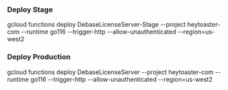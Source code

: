 ### Deploy Stage

gcloud functions deploy DebaseLicenseServer-Stage --project heytoaster-com --runtime go116 --trigger-http --allow-unauthenticated --region=us-west2

### Deploy Production

gcloud functions deploy DebaseLicenseServer --project heytoaster-com --runtime go116 --trigger-http --allow-unauthenticated --region=us-west2

